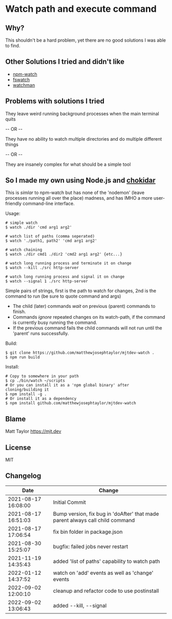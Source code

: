 # Watch path and execute command

## Why?

This shouldn't be a hard problem, yet there are no good solutions I was able to find.

## Other Solutions I tried and didn't like
- [npm-watch](https://github.com/M-Zuber/npm-watch)
- [fswatch](https://github.com/emcrisostomo/fswatch) 
- [watchman](https://github.com/facebook/watchman)

## Problems with solutions I tried
They leave weird running background processes when the main terminal quits

-- OR --

They have no ability to watch multiple directories and do multiple different things

-- OR --

They are insanely complex for what should be a simple tool

## So I made my own using Node.js and [chokidar](https://github.com/paulmillr/chokidar)

This is _simlar_ to npm-watch but has none of the 'nodemon' (leave processes running all over the place) madness, and has IMHO a more user-friendly command-line interface.

Usage:

```console
# simple watch
$ watch ./dir 'cmd arg1 arg2'

# watch list of paths (comma seperated)
$ watch './path1, path2' 'cmd arg1 arg2'

# watch chaining
$ watch ./dir cmd1 ./dir2 'cmd2 arg1 arg2' {etc...}

# watch long running process and terminate it on change
$ watch --kill ./src http-server

# watch long running process and signal it on change
$ watch --signal 1 ./src http-server
```

Simple pairs of strings, first is the path to watch for changes, 2nd is the command to run (be sure to quote command and args)

- The child (later) commands _wait_ on previous (parent) commands to finish.
- Commands _ignore_ repeated changes on its watch-path, if the command is currently busy running the command.
- If the previous command fails the child commands will not run until the 'parent' runs successfully.

Build: 
```console
$ git clone https://github.com/matthewjosephtaylor/mjtdev-watch .
$ npm run build
```

Install:
```console
# Copy to somewhere in your path
$ cp ./bin/watch ~/scripts
# Or you can install it as a 'npm global binary' after cloning/building it
$ npm install -g .
# Or install it as a dependency
$ npm install github.com/matthewjosephtaylor/mjtdev-watch
```
## Blame

Matt Taylor https://mjt.dev

## License

MIT

## Changelog

| Date                | Change                                                                        |
| ------------------- | ----------------------------------------------------------------------------- |
| 2021-08-17 16:08:00 | Initial Commit                                                                |
| 2021-08-17 16:51:03 | Bump version, fix bug in 'doAfter' that made parent always call child command |
| 2021-08-17 17:06:54 | fix bin folder in package.json                                                |
| 2021-08-30 15:25:07 | bugfix: failed jobs never restart                                             |
| 2021-11-19 14:35:43 | added 'list of paths' capability to watch path                                |
| 2022-01-12 14:37:52 | watch on 'add' events as well as 'change' events                              |
| 2022-09-02 12:00:10 | cleanup and refactor code to use postinstall                                  |
| 2022-09-02 13:06:43 | added --kill, --signal                                                        |



